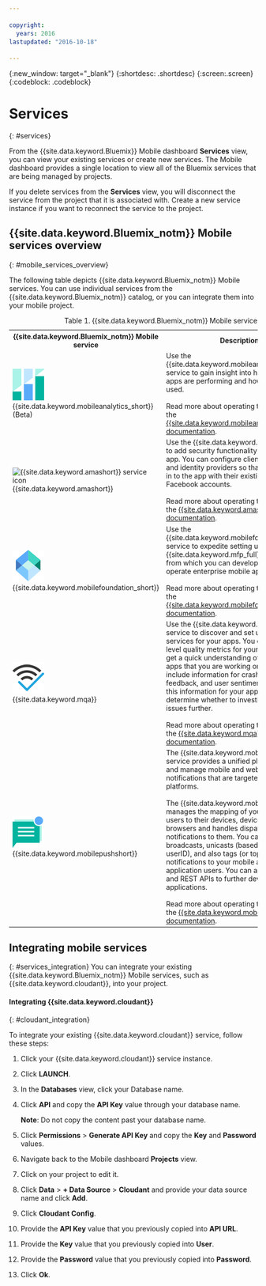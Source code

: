 ```yaml
---

copyright:
  years: 2016
lastupdated: "2016-10-18"

---
```

{:new_window: target="_blank"}
{:shortdesc: .shortdesc}
{:screen:.screen}
{:codeblock: .codeblock}

# Services
{: #services}

From the {{site.data.keyword.Bluemix}} Mobile dashboard **Services** view, you can view your existing services or create new services. The Mobile dashboard provides a single location to view all of the Bluemix services that are being managed by projects.  

If you delete services from the **Services** view, you will disconnect the service from the project that it is associated with. Create a new service instance if you want to reconnect the service to the project.

## {{site.data.keyword.Bluemix_notm}} Mobile services overview
{: #mobile_services_overview}

The following table depicts  {{site.data.keyword.Bluemix_notm}} Mobile services. You can use individual services from the {{site.data.keyword.Bluemix_notm}} catalog, or you can integrate them into your mobile project.

<table summary="This table describes {{site.data.keyword.Bluemix_notm}} Mobile services and provides links to the service documentation">
<caption>Table 1. {{site.data.keyword.Bluemix_notm}} Mobile services</caption>
<th>{{site.data.keyword.Bluemix_notm}} Mobile service</th>
<th>Description</th>
<tr>
<td> <img src="images/mobile_analytics_icon.png" alt="{{site.data.keyword.mobileanalytics_short}}icon"><br/>{{site.data.keyword.mobileanalytics_short}} (Beta)</td>
<td valign="top">Use the {{site.data.keyword.mobileanalytics_full}} service to gain insight into how your mobile apps are performing and how they are being used.<br/><br/>
Read more about operating this service in the <a href="/docs/services/mobileanalytics/index.html" alt="{{site.data.keyword.mobileanalytics_short}} documentation link">{{site.data.keyword.mobileanalytics_short}} documentation</a>.
</td>
</tr>
<tr>
<td><img src="images/authentication_icon
.png" alt="{{site.data.keyword.amashort}} service icon"><br/>{{site.data.keyword.amashort}}</td>
<td valign="top">Use the {{site.data.keyword.amafull}} service to add security functionality to your mobile app. You can configure client authentication and identity providers so that users can log in to the app with their existing Google or Facebook accounts.<br/><br/>
Read more about operating this service in the <a href="/docs/services/mobileaccess/index.html" alt="{{site.data.keyword.amashort}} documentation link">{{site.data.keyword.amashort}} documentation</a>.</td>
</tr>
<tr>
<td><img src="images/MFPFoundation_icon.png" alt="{{site.data.keyword.mobilefoundation_short}} service icon"><br/> {{site.data.keyword.mobilefoundation_short}}</td>
<td valign="top">Use the {{site.data.keyword.mobilefoundation_long}} service to expedite setting up an {{site.data.keyword.mfp_full}} environment from which you can develop, test, and operate enterprise mobile apps.<br/><br/>
Read more about operating this service in the <a href="/docs/services/mobilefoundation/index.html" alt="{{site.data.keyword.mobilefoundation_short}} documentation link">{{site.data.keyword.mobilefoundation_short}} documentation</a>.</td>
</tr>
<tr>
<td><img src="images/mqa_icon.png" alt="{{site.data.keyword.mqa}} service icon"><br/>{{site.data.keyword.mqa}}</td>
<td valign="top">Use the {{site.data.keyword.mqafull}} service to discover and set up mobile quality services for your apps. You can view high-level quality metrics for your mobile apps to get a quick understanding of the issues for apps that you are working on. These metrics include information for crashes, bugs, user feedback, and user sentiment. By viewing this information for your apps, you can determine whether to investigate specific issues further.<br/><br/>
Read more about operating this service in the <a href="/docs/services/MobileQualityAssurance/index.html" alt="{{site.data.keyword.mqa}} documentation link">{{site.data.keyword.mqa}} documentation</a>.</td>
</tr>
<tr>
<td><img src="images/push_icon.png" alt="{{site.data.keyword.mobilepushshort}} service icon"><br/>{{site.data.keyword.mobilepushshort}}</td>
<td valign="top">The {{site.data.keyword.mobilepushfull}} service provides a unified platform to send and manage mobile and web push notifications that are targeted across platforms.
<br/><br/>
The {{site.data.keyword.mobilepushshort}} manages the mapping of your application users to their devices, device platform, web browsers and handles dispatching push notifications to them. You can send broadcasts, unicasts (based on deviceID and userID), and also tags (or topics) as push notifications to your mobile and web browser application users. You can also use an SDK and REST APIs to further develop your client applications.
<br/><br/>
Read more about operating this service in the <a href="/docs/services/mobilepush/index.html" alt="{{site.data.keyword.mobilepushshort}} documentation link">{{site.data.keyword.mobilepushshort}} documentation</a>.</td>
</table>

## Integrating mobile services
{: #services_integration}
You can integrate your existing {{site.data.keyword.Bluemix_notm}} Mobile services, such as {{site.data.keyword.cloudant}}, into your project.


#### Integrating {{site.data.keyword.cloudant}}
{: #cloudant_integration}

To integrate your existing {{site.data.keyword.cloudant}} service, follow these steps:

1. Click your {{site.data.keyword.cloudant}} service instance.
2. Click **LAUNCH**.
3. In the **Databases** view, click your Database name.
4. Click **API** and copy the **API Key** value through your database name.

   **Note**: Do not copy the content past your database name.

5. Click **Permissions** > **Generate API Key** and copy the **Key** and **Password** values.
6. Navigate back to the Mobile dashboard **Projects** view.
7. Click on your project to edit it.
8. Click **Data** > **+ Data Source** > **Cloudant** and provide your data source name and click **Add**.
9. Click **Cloudant Config**.
10. Provide the **API Key** value that you previously copied into **API URL**.
11. Provide the **Key** value that you previously copied into **User**.
12. Provide the **Password** value that you previously copied into **Password**.
13. Click **Ok**.
